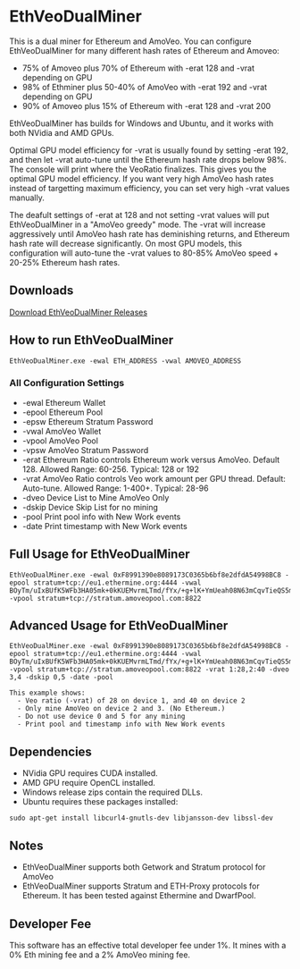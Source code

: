 # EthVeoDualMiner
This is a dual miner for Ethereum and AmoVeo. You can configure EthVeoDualMiner for many different hash rates of Ethereum and Amoveo:
* 75% of Amoveo plus 70% of Ethereum with -erat 128 and -vrat depending on GPU
* 98% of Ethminer plus 50-40% of AmoVeo with -erat 192 and -vrat depending on GPU
* 90% of Amoveo plus 15% of Ethereum with -erat 128 and -vrat 200

EthVeoDualMiner has builds for Windows and Ubuntu, and it works with both NVidia and AMD GPUs.

Optimal GPU model efficiency for -vrat is usually found by setting -erat 192, and then let -vrat auto-tune until the Ethereum hash rate drops below 98%. The console will print where the VeoRatio finalizes. This gives you the optimal GPU model efficiency. If you want very high AmoVeo hash rates instead of targetting maximum efficiency, you can set very high -vrat values manually.

The deafult settings of -erat at 128 and not setting -vrat values will put EthVeoDualMiner in a "AmoVeo greedy" mode. The -vrat will increase aggressively until AmoVeo hash rate has deminishing returns, and Ethereum hash rate will decrease significantly. On most GPU models, this configuration will auto-tune the -vrat values to 80-85% AmoVeo speed + 20-25% Ethereum hash rates.

## Downloads
   [Download EthVeoDualMiner Releases](https://github.com/zRank/ethVeoDualMiner/releases)

## How to run EthVeoDualMiner
```
EthVeoDualMiner.exe -ewal ETH_ADDRESS -vwal AMOVEO_ADDRESS
```

### All Configuration Settings
* -ewal     Ethereum Wallet
* -epool    Ethereum Pool
* -epsw     Ethereum Stratum Password
* -vwal     AmoVeo Wallet
* -vpool    AmoVeo Pool
* -vpsw     AmoVeo Stratum Password
* -erat     Ethereum Ratio controls Ethereum work versus AmoVeo. Default 128. Allowed Range: 60-256. Typical: 128 or 192
* -vrat     AmoVeo Ratio controls Veo work amount per GPU thread. Default: Auto-tune. Allowed Range: 1-400+. Typical: 28-96
* -dveo     Device List to Mine AmoVeo Only
* -dskip    Device Skip List for no mining
* -pool     Print pool info with New Work events
* -date     Print timestamp with New Work events

## Full Usage for EthVeoDualMiner
```
EthVeoDualMiner.exe -ewal 0xF8991390e8089173C0365b6bf8e2dfdA54998BC8 -epool stratum+tcp://eu1.ethermine.org:4444 -vwal BOyTm/uIxBUfK5WFb3HA05mk+0kKUEMvrmLTmd/fYx/+g+lK+YmUeah08N63mCqvTieQS5mxXkhQ6SW1irdQbvc= -vpool stratum+tcp://stratum.amoveopool.com:8822
```

## Advanced Usage for EthVeoDualMiner
```
EthVeoDualMiner.exe -ewal 0xF8991390e8089173C0365b6bf8e2dfdA54998BC8 -epool stratum+tcp://eu1.ethermine.org:4444 -vwal BOyTm/uIxBUfK5WFb3HA05mk+0kKUEMvrmLTmd/fYx/+g+lK+YmUeah08N63mCqvTieQS5mxXkhQ6SW1irdQbvc= -vpool stratum+tcp://stratum.amoveopool.com:8822 -vrat 1:28,2:40 -dveo 3,4 -dskip 0,5 -date -pool

This example shows:
  - Veo ratio (-vrat) of 28 on device 1, and 40 on device 2
  - Only mine AmoVeo on device 2 and 3. (No Ethereum.)
  - Do not use device 0 and 5 for any mining
  - Print pool and timestamp info with New Work events
```

## Dependencies
* NVidia GPU requires CUDA installed.
* AMD GPU require OpenCL installed.
* Windows release zips contain the required DLLs.
* Ubuntu requires these packages installed:
```
sudo apt-get install libcurl4-gnutls-dev libjansson-dev libssl-dev 
```

## Notes
* EthVeoDualMiner supports both Getwork and Stratum protocol for AmoVeo
* EthVeoDualMiner supports Stratum and ETH-Proxy protocols for Ethereum. It has been tested against Ethermine and DwarfPool.

## Developer Fee
This software has an effective total developer fee under 1%. It mines with a 0% Eth mining fee and a 2% AmoVeo mining fee.
